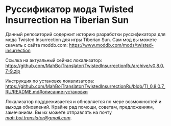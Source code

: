 # Руссификатор мода Twisted Insurrection на Tiberian Sun

Данный репозиторий содержит историю разработки руссификатора для мода Twisted Insurrection для игры Tiberian Sun. Сам мод вы можете скачать с сайта moddb.com: https://www.moddb.com/mods/twisted-insurrection

Ссылка на актуальный сейчас локализатор: https://github.com/MahBoiTranslator/TwistedInsurrectionRu/archive/v0.8.0.7-9.zip

Инструкция по установке локализатора: https://github.com/MahBoiTranslator/TwistedInsurrectionRu/blob/TI_0.8.0.7_RU/README.md#описание-установки

Локализатор поддреживается и обновляется по мере возможностей и выхода обновлений. Крайне рад помощи, советам, предложениям, замечаниям. Вы их можете отправлять на почту *mah.boi.translator@gmail.com*.
